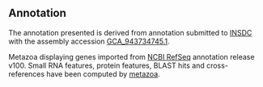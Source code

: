 **Annotation**
----------

The annotation presented is derived from annotation submitted to
[INSDC](http://www.insdc.org) with the assembly accession [GCA\_943734745.1](http://www.ebi.ac.uk/ena/data/view/GCA_943734745.1).

Metazoa displaying genes imported from [NCBI RefSeq](https://www.ncbi.nlm.nih.gov/genome/annotation_euk/Anopheles_darlingi/100) annotation release v100.
Small RNA features, protein features, BLAST hits and cross-references have been
computed by [metazoa](https://metazoa.ensembl.org/info/genome/annotation/index.html).
